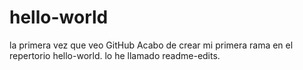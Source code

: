 # hello-world
la primera vez que veo GitHub
Acabo de crear mi primera rama en el repertorio hello-world. lo he llamado readme-edits.
